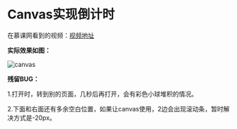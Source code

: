 # Canvas实现倒计时

在慕课网看到的视频：[视频地址](https://www.imooc.com/video/2468)

**实际效果如图：**

![canvas](http://img.blog.csdn.net/20180124221515681?watermark/2/text/aHR0cDovL2Jsb2cuY3Nkbi5uZXQvczExMjR5eQ==/font/5a6L5L2T/fontsize/400/fill/I0JBQkFCMA==/dissolve/70/gravity/SouthEast)

**残留BUG：**

1.打开时，转到别的页面，几秒后再打开，会有彩色小球堆积的情况。

2.下面和右面还有多余空白位置，如果让canvas使用，2边会出现滚动条，暂时解决方式是-20px。

